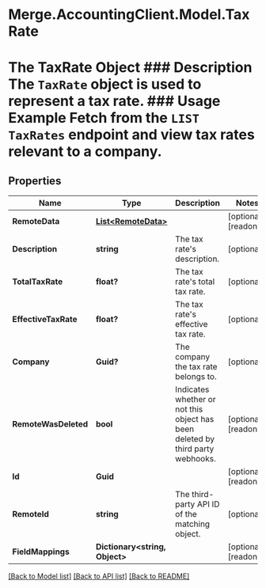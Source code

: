 # Merge.AccountingClient.Model.TaxRate
# The TaxRate Object ### Description The `TaxRate` object is used to represent a tax rate.  ### Usage Example Fetch from the `LIST TaxRates` endpoint and view tax rates relevant to a company.

## Properties

Name | Type | Description | Notes
------------ | ------------- | ------------- | -------------
**RemoteData** | [**List&lt;RemoteData&gt;**](RemoteData.md) |  | [optional] [readonly] 
**Description** | **string** | The tax rate&#39;s description. | [optional] 
**TotalTaxRate** | **float?** | The tax rate&#39;s total tax rate. | [optional] 
**EffectiveTaxRate** | **float?** | The tax rate&#39;s effective tax rate. | [optional] 
**Company** | **Guid?** | The company the tax rate belongs to. | [optional] 
**RemoteWasDeleted** | **bool** | Indicates whether or not this object has been deleted by third party webhooks. | [optional] [readonly] 
**Id** | **Guid** |  | [optional] [readonly] 
**RemoteId** | **string** | The third-party API ID of the matching object. | [optional] 
**FieldMappings** | **Dictionary&lt;string, Object&gt;** |  | [optional] [readonly] 

[[Back to Model list]](../README.md#documentation-for-models) [[Back to API list]](../README.md#documentation-for-api-endpoints) [[Back to README]](../README.md)

